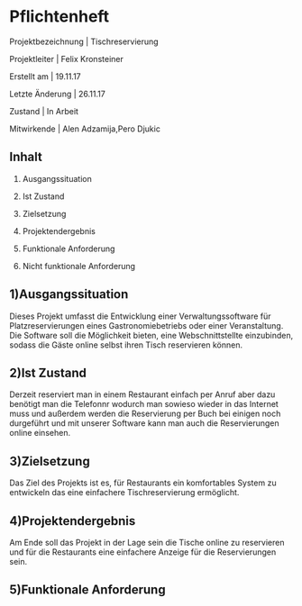 Pflichtenheft
=============

Projektbezeichnung     |     Tischreservierung

Projektleiter          |     Felix Kronsteiner

Erstellt am            |     19.11.17         

Letzte Änderung        |     26.11.17         

Zustand                |     In Arbeit        

Mitwirkende            |     Alen Adzamija,Pero Djukic      


Inhalt
------
1) Ausgangssituation
  
2) Ist Zustand

3) Zielsetzung

4) Projektendergebnis

5) Funktionale Anforderung

6) Nicht funktionale Anforderung


1)Ausgangssituation
--------------------------
  Dieses Projekt umfasst die Entwicklung einer Verwaltungssoftware für Platzreservierungen
  eines Gastronomiebetriebs oder einer Veranstaltung. 
  Die Software soll die Möglichkeit bieten, eine Webschnittstellte einzubinden,
  sodass die Gäste online selbst ihren Tisch reservieren können. 

2)Ist Zustand
--------------------------
Derzeit reserviert man in einem Restaurant einfach per Anruf aber dazu benötigt man die Telefonnr wodurch man sowieso wieder in das Internet muss und außerdem werden die Reservierung per Buch bei einigen noch durgeführt und mit unserer Software kann man auch die Reservierungen online einsehen.

3)Zielsetzung
--------------------------
Das Ziel des Projekts ist es, für Restaurants ein komfortables System zu entwickeln das eine einfachere Tischreservierung ermöglicht.

4)Projektendergebnis
--------------------------
Am Ende soll das Projekt in der Lage sein die Tische online zu reservieren und für die Restaurants eine einfachere Anzeige für die Reservierungen sein.

5)Funktionale Anforderung
--------------------------
